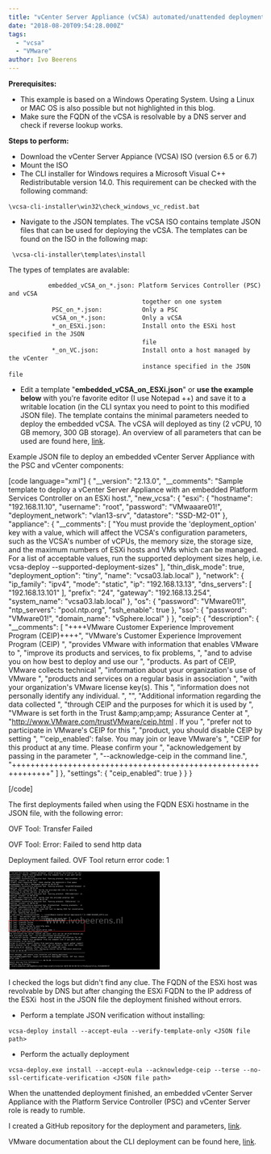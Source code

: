 ```yaml
---
title: "vCenter Server Appliance (vCSA) automated/unattended deployment"
date: "2018-08-20T09:54:28.000Z"
tags: 
  - "vcsa"
  - "VMware"
author: Ivo Beerens
---
```


**Prerequisites:**

- This example is based on a Windows Operating System. Using a Linux or MAC OS is also possible but not highlighted in this blog.
- Make sure the FQDN of the vCSA is resolvable by a DNS server and check if reverse lookup works.

**Steps to perform:**

- Download the vCenter Server Appiance (VCSA) ISO (version 6.5 or 6.7)
- Mount the ISO
- The CLI installer for Windows requires a Microsoft Visual C++ Redistributable version 14.0. This requirement can be checked with the following command:

```
\vcsa-cli-installer\win32\check_windows_vc_redist.bat
```

- Navigate to the JSON templates. The vCSA ISO contains template JSON files that can be used for deploying the vCSA. The templates can be found on the ISO in the following map:

```
 \vcsa-cli-installer\templates\install
```

The types of templates are avalable:

```
           embedded_vCSA_on_*.json: Platform Services Controller (PSC) and vCSA
                                     together on one system
            PSC_on_*.json:           Only a PSC
            vCSA_on_*.json:          Only a vCSA
            *_on_ESXi.json:          Install onto the ESXi host specified in the JSON
                                     file
            *_on_VC.json:            Install onto a host managed by the vCenter
                                     instance specified in the JSON file
```

- Edit a template "**embedded\_vCSA\_on\_ESXi.json**" or **use the example below** with you're favorite editor (I use Notepad ++) and save it to a writable location (in the CLI syntax you need to point to this modified JSON file). The template contains the minimal parameters needed to deploy the embedded vCSA. The vCSA will deployed as tiny (2 vCPU, 10 GB memory, 300 GB storage). An overview of all parameters that can be used are found here, [link](https://docs.VMware.com/en/VMware-vSphere/6.7/com.VMware.vcenter.install.doc/GUID-457EAE1F-B08A-4E64-8506-8A3FA84A0446.html).

Example JSON file to deploy an embedded vCenter Server Appliance with the PSC and vCenter components:

\[code language="xml"\] { "\_\_version": "2.13.0", "\_\_comments": "Sample template to deploy a vCenter Server Appliance with an embedded Platform Services Controller on an ESXi host.", "new\_vcsa": { "esxi": { "hostname": "192.168.11.10", "username": "root", "password": "VMwaaare01!", "deployment\_network": "vlan13-srv", "datastore": "SSD-M2-01" }, "appliance": { "\_\_comments": \[ "You must provide the 'deployment\_option' key with a value, which will affect the VCSA's configuration parameters, such as the VCSA's number of vCPUs, the memory size, the storage size, and the maximum numbers of ESXi hosts and VMs which can be managed. For a list of acceptable values, run the supported deployment sizes help, i.e. vcsa-deploy --supported-deployment-sizes" \], "thin\_disk\_mode": true, "deployment\_option": "tiny", "name": "vcsa03.lab.local" }, "network": { "ip\_family": "ipv4", "mode": "static", "ip": "192.168.13.13", "dns\_servers": \[ "192.168.13.101" \], "prefix": "24", "gateway": "192.168.13.254", "system\_name": "vcsa03.lab.local" }, "os": { "password": "VMware01!", "ntp\_servers": "pool.ntp.org", "ssh\_enable": true }, "sso": { "password": "VMware01!", "domain\_name": "vSphere.local" } }, "ceip": { "description": { "\_\_comments": \[ "++++VMware Customer Experience Improvement Program (CEIP)++++", "VMware's Customer Experience Improvement Program (CEIP) ", "provides VMware with information that enables VMware to ", "improve its products and services, to fix problems, ", "and to advise you on how best to deploy and use our ", "products. As part of CEIP, VMware collects technical ", "information about your organization's use of VMware ", "products and services on a regular basis in association ", "with your organization's VMware license key(s). This ", "information does not personally identify any individual. ", "", "Additional information regarding the data collected ", "through CEIP and the purposes for which it is used by ", "VMware is set forth in the Trust &amp;amp;amp;amp; Assurance Center at ", "http://www.VMware.com/trustVMware/ceip.html . If you ", "prefer not to participate in VMware's CEIP for this ", "product, you should disable CEIP by setting ", "'ceip\_enabled': false. You may join or leave VMware's ", "CEIP for this product at any time. Please confirm your ", "acknowledgement by passing in the parameter ", "--acknowledge-ceip in the command line.", "++++++++++++++++++++++++++++++++++++++++++++++++++++++++++++++" \] }, "settings": { "ceip\_enabled": true } } }

\[/code\]

The first deployments failed when using the FQDN ESXi hostname in the JSON file, with the following error:

OVF Tool: Transfer Failed

OVF Tool: Error: Failed to send http data

Deployment failed. OVF Tool return error code: 1

[![](images/1-9-300x194.png)](images/1-9.png)

I checked the logs but didn't find any clue. The FQDN of the ESXi host was revolvable by DNS but after changing the ESXi FQDN to the IP address of the ESXi  host in the JSON file the deployment finished without errors.

- Perform a template JSON verification without installing:

```
vcsa-deploy install --accept-eula --verify-template-only <JSON file path>
```

- Perform the actually deployment

```
vcsa-deploy.exe install --accept-eula --acknowledge-ceip --terse --no-ssl-certificate-verification <JSON file path>
```

When the unattended deployment finished, an embedded vCenter Server Appliance with the Platform Service Controller (PSC) and vCenter Server role is ready to rumble.

I created a GitHub repository for the deployment and parameters, [link](https://github.com/ibeerens/VCSA).

VMware documentation about the CLI deployment can be found here, [link](https://docs.VMware.com/en/VMware-vSphere/6.7/com.VMware.vcenter.install.doc/GUID-C17AFF44-22DE-41F4-B85D-19B7A995E144.html).




